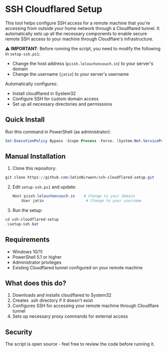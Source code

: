 # SSH Cloudflared Setup

This tool helps configure SSH access for a remote machine that you're accessing from outside your home network through a Cloudflared tunnel. It automatically sets up all the necessary components to enable secure remote SSH access to your machine through Cloudflare's infrastructure.

⚠️ **IMPORTANT**: Before running the script, you need to modify the following in `setup-ssh.ps1`:
- Change the host address (`pissh.lelouchoncouch.in`) to your server's domain
- Change the username (`jatin`) to your server's username

Automatically configures:
- Install cloudflared in System32
- Configure SSH for custom domain access
- Set up all necessary directories and permissions

## Quick Install

Run this command in PowerShell (as administrator):

```powershell
Set-ExecutionPolicy Bypass -Scope Process -Force; [System.Net.ServicePointManager]::SecurityProtocol = [System.Net.ServicePointManager]::SecurityProtocol -bor 3072; iex ((New-Object System.Net.WebClient).DownloadString('https://raw.githubusercontent.com/JatinNirwann/ssh-cloudflared-setup/main/install.ps1'))
```

## Manual Installation

1. Clone this repository:
```powershell
git clone https://github.com/JatinNirwann/ssh-cloudflared-setup.git
```

2. Edit `setup-ssh.ps1` and update:
   ```powershell
   Host pissh.lelouchoncouch.in    # Change to your domain
       User jatin                   # Change to your username
   ```

3. Run the setup:
```powershell
cd ssh-cloudflared-setup
.\setup-ssh.bat
```

## Requirements
- Windows 10/11
- PowerShell 5.1 or higher
- Administrator privileges
- Existing Cloudflared tunnel configured on your remote machine

## What does this do?
1. Downloads and installs cloudflared to System32
2. Creates .ssh directory if it doesn't exist
3. Configures SSH for accessing your remote machine through Cloudflare tunnel
4. Sets up necessary proxy commands for external access

## Security
The script is open source - feel free to review the code before running it.
